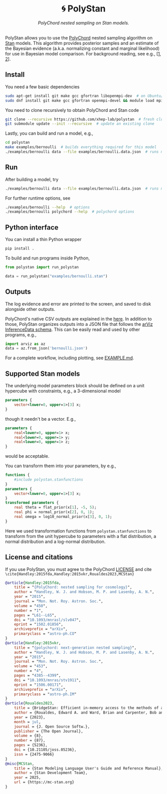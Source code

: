 <h1 align="center">
 🌀 PolyStan
</h1>

<div align="center">
<i>PolyChord nested sampling on Stan models. </i>
</div>
<br>

PolyStan allows you to use the [PolyChord](https://github.com/PolyChord) nested sampling algorithm on [Stan](https://mc-stan.org/docs/reference-manual/blocks.html) models. This algorithm provides posterior samples and an estimate of the Bayesian evidence (a.k.a. normalizing constant and marginal likelihood) for use in Bayesian model comparison. For background reading, see e.g., [[1](https://arxiv.org/abs/2205.15570), [2](https://arxiv.org/abs/1502.01856)].

## Install

You need a few basic dependencies
```bash
sudo apt-get install git make gcc gfortran libopenmpi-dev  # on Ubuntu/debian
sudo dnf install git make gcc gfortran openmpi-devel && module load mpi/openmpi-$(uname -m)  # Fedora
```

You need to clone recursively to obtain PolyChord and Stan code
```bash
git clone --recursive https://github.com/xhep-lab/polystan  # fresh clone
git submodule update --init --recursive  # update an existing clone
```
Lastly, you can build and run a model, e.g.,
```bash
cd polystan
make examples/bernoulli  # builds everything required for this model
./examples/bernoulli data --file examples/bernoulli.data.json  # runs model
```
## Run

After building a model, try
```bash
./examples/bernoulli data --file examples/bernoulli.data.json  # runs model
```
For further runtime options, see
```bash
./examples/bernoulli --help  # options
./examples/bernoulli polychord --help  # polychord options
```

## Python interface

You can install a thin Python wrapper
```bash
pip install .
```
To build and run programs inside Python,
```python
from polystan import run_polystan

data = run_polystan("examples/bernoulli.stan")
```

## Outputs

The log evidence and error are printed to the screen, and saved to disk alongside other outputs.

PolyChord's native CSV outputs are explained in the [here](https://github.com/PolyChord/PolyChordLite/tree/master?tab=readme-ov-file#output-files). In addition to those, PolyStan organizes outputs into a JSON file that follows the [arViz InferenceData schema](https://python.arviz.org/en/latest/schema/schema.html). This can be easily read and used by other programs, e.g.,
```python
import arviz as az
data = az.from_json('bernoulli.json')
```
For a complete workflow, including plotting, see [EXAMPLE.md](EXAMPLE.md).

## Supported Stan models

The underlying model parameters block should be defined on a unit hypercube with constraints, e.g., a 3-dimensional model
```stan
parameters {
    vector<lower=0, upper=1>[3] x;
}
```
though it needn't be a vector. E.g.,
```stan    
parameters {
    real<lower=0, upper=1> x;
    real<lower=0, upper=1> y;
    real<lower=0, upper=1> z;
}
```
would be acceptable.

You can transform them into your parameters, by e.g.,
```stan
functions {
    #include polystan.stanfunctions
}
parameters {
    vector<lower=0, upper=1>[3] x;
}
transformed parameters {
    real theta = flat_prior(x[1], -5, 5);
    real phi = normal_prior(x[2], 0, 1);
    real omega = log10_normal_prior(x[3], 0, 1);
}
```
Here we used transformation functions from `polystan.stanfunctions` to transform from the unit hypercube to parameters with a flat distribution, a normal distribution and a log-normal distribution.

## License and citations

If you use PolyStan, you must agree to the PolyChord [LICENSE](https://github.com/PolyChord/PolyChordLite/blob/master/LICENCE) and cite `\cite{Handley:2015fda,Handley:2015vkr,Roualdes2023,MCStan}`

```bibtex
@article{Handley:2015fda,
    title = "{PolyChord: nested sampling for cosmology}",
    author = "Handley, W. J. and Hobson, M. P. and Lasenby, A. N.",
    year = "2015",
    journal = "Mon. Not. Roy. Astron. Soc.",
    volume = "450",
    number = "1",
    pages = "L61--L65",
    doi = "10.1093/mnrasl/slv047",
    eprint = "1502.01856",
    archiveprefix = "arXiv",
    primaryclass = "astro-ph.CO"
}
@article{Handley:2015vkr,
    title = "{polychord: next-generation nested sampling}",
    author = "Handley, W. J. and Hobson, M. P. and Lasenby, A. N.",
    year = "2015",
    journal = "Mon. Not. Roy. Astron. Soc.",
    volume = "453",
    number = "4",
    pages = "4385--4399",
    doi = "10.1093/mnras/stv1911",
    eprint = "1506.00171",
    archiveprefix = "arXiv",
    primaryclass = "astro-ph.IM"
}
@article{Roualdes2023,
    title = {BridgeStan: Efficient in-memory access to the methods of a Stan model},
    author = {Roualdes, Edward A. and Ward, Brian and Carpenter, Bob and Seyboldt, Adrian and Axen, Seth D.},
    year = {2023},
    month = jul,
    journal = {J. Open Source Softw.},
    publisher = {The Open Journal},
    volume = {8},
    number = {87},
    pages = {5236},
    doi = {10.21105/joss.05236},
    issn = {2475-9066}
}
@misc{MCStan,
    title = {Stan Modeling Language User's Guide and Reference Manual},
    author = {Stan Development Team},
    year = 2025,
    url = {https://mc-stan.org}
}
```
